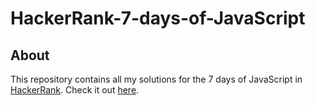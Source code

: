 # HackerRank-7-days-of-JavaScript

## About

This repository contains all my solutions for the 7 days of JavaScript in [HackerRank](https://www.hackerrank.com/). Check it out [here](https://www.hackerrank.com/contests/7days-javascript/challenges).
